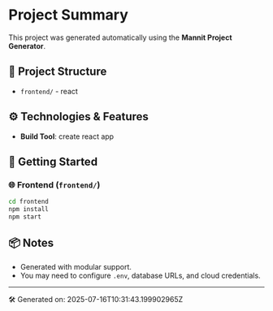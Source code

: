 # Project Summary

This project was generated automatically using the **Mannit Project Generator**.

## 🧱 Project Structure
- `frontend/` - react

## ⚙️ Technologies & Features
- **Build Tool**: create react app

## 🚀 Getting Started
### 🌐 Frontend (`frontend/`)
```bash
cd frontend
npm install
npm start
```

## 📦 Notes
- Generated with modular support.
- You may need to configure `.env`, database URLs, and cloud credentials.

---
🛠️ Generated on: 2025-07-16T10:31:43.199902965Z
